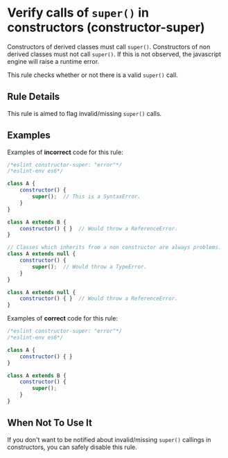 # Verify calls of `super()` in constructors (constructor-super)

Constructors of derived classes must call `super()`.
Constructors of non derived classes must not call `super()`.
If this is not observed, the javascript engine will raise a runtime error.

This rule checks whether or not there is a valid `super()` call.

## Rule Details

This rule is aimed to flag invalid/missing `super()` calls.

## Examples

Examples of **incorrect** code for this rule:

```js
/*eslint constructor-super: "error"*/
/*eslint-env es6*/

class A {
    constructor() {
        super();  // This is a SyntaxError.
    }
}

class A extends B {
    constructor() { }  // Would throw a ReferenceError.
}

// Classes which inherits from a non constructor are always problems.
class A extends null {
    constructor() {
        super();  // Would throw a TypeError.
    }
}

class A extends null {
    constructor() { }  // Would throw a ReferenceError.
}
```

Examples of **correct** code for this rule:

```js
/*eslint constructor-super: "error"*/
/*eslint-env es6*/

class A {
    constructor() { }
}

class A extends B {
    constructor() {
        super();
    }
}
```

## When Not To Use It

If you don't want to be notified about invalid/missing `super()` callings in constructors, you can safely disable this rule.
